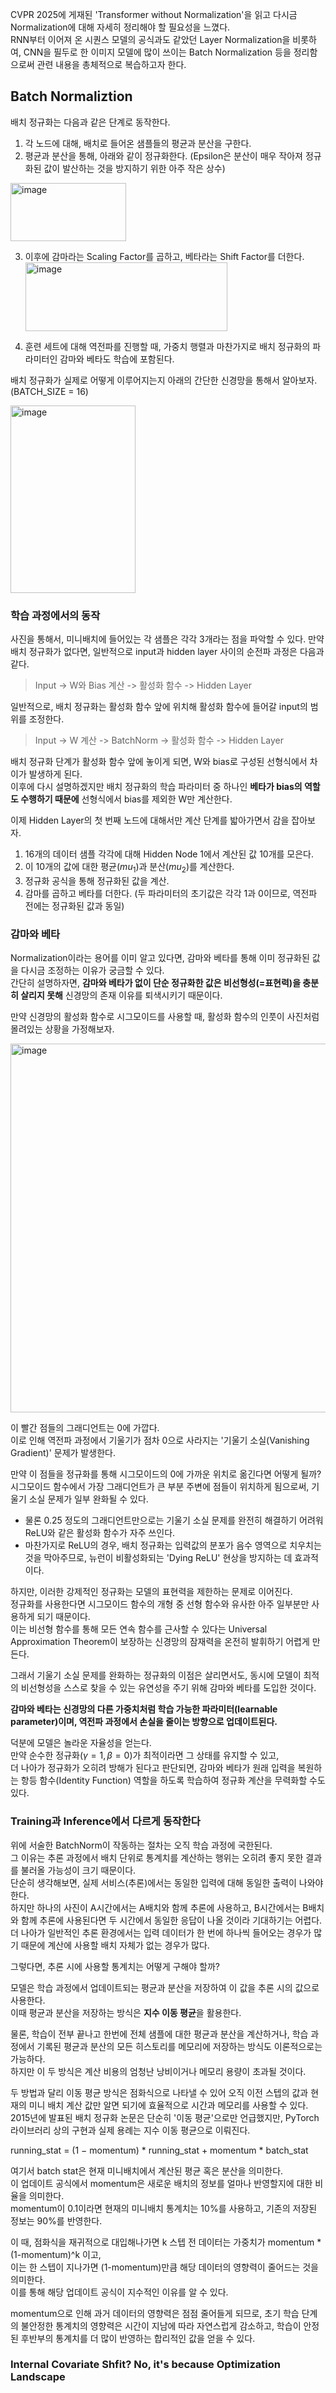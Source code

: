 CVPR 2025에 게재된 'Transformer without Normalization'을 읽고 다시금 Normalization에 대해 자세히 정리해야 할 필요성을 느꼈다.  
RNN부터 이어져 온 시퀀스 모델의 공식과도 같았던 Layer Normalization을 비롯하여, CNN을 필두로 한 이미지 모델에 많이 쓰이는 Batch Normalization 등을 정리함으로써 관련 내용을 총체적으로 복습하고자 한다.

## Batch Normaliztion

배치 정규화는 다음과 같은 단계로 동작한다.  
1. 각 노드에 대해, 배치로 들어온 샘플들의 평균과 분산을 구한다.
2. 평균과 분산을 통해, 아래와 같이 정규화한다. (Epsilon은 분산이 매우 작아져 정규화된 값이 발산하는 것을 방지하기 위한 아주 작은 상수)
  <img width="185" height="93" alt="image" src="https://github.com/user-attachments/assets/23f7c2f8-0d38-478f-bf37-726a47ff91eb" />
 
3. 이후에 감마라는 Scaling Factor를 곱하고, 베타라는 Shift Factor를 더한다.  
   <img width="323" height="110" alt="image" src="https://github.com/user-attachments/assets/65bfe5df-ab0a-4660-bca9-3101f45b5bde" />

4. 훈련 세트에 대해 역전파를 진행할 때, 가중치 행렬과 마찬가지로 배치 정규화의 파라미터인 감마와 베타도 학습에 포함된다.  

배치 정규화가 실제로 어떻게 이루어지는지 아래의 간단한 신경망을 통해서 알아보자. (BATCH_SIZE = 16)

<img width="200" height="300" alt="image" src="https://github.com/user-attachments/assets/0e1c1f1b-ccb2-4dfc-bae4-e34caec1aafc" />

### 학습 과정에서의 동작

사진을 통해서, 미니배치에 들어있는 각 샘플은 각각 3개라는 점을 파악할 수 있다.
만약 배치 정규화가 없다면, 일반적으로 input과 hidden layer 사이의 순전파 과정은 다음과 같다.
> Input -> W와 Bias 계산 -> 활성화 함수 -> Hidden Layer

일반적으로, 배치 정규화는 활성화 함수 앞에 위치해 활성화 함수에 들어갈 input의 범위를 조정한다.  
> Input -> W 계산 -> BatchNorm -> 활성화 함수 -> Hidden Layer

배치 정규화 단계가 활성화 함수 앞에 놓이게 되면, W와 bias로 구성된 선형식에서 차이가 발생하게 된다.  
이후에 다시 설명하겠지만 배치 정규화의 학습 파라미터 중 하나인 **베타가 bias의 역할도 수행하기 때문에** 선형식에서 bias를 제외한 W만 계산한다.

이제 Hidden Layer의 첫 번째 노드에 대해서만 계산 단계를 밟아가면서 감을 잡아보자.
1. 16개의 데이터 샘플 각각에 대해 Hidden Node 1에서 계산된 값 10개를 모은다.
2. 이 10개의 값에 대한 평균($mu_1$)과 분산($mu_2$)를 계산한다.
3. 정규화 공식을 통해 정규화된 값을 계산.
4. 감마를 곱하고 베타를 더한다. (두 파라미터의 초기값은 각각 1과 0이므로, 역전파 전에는 정규화된 값과 동일)

### 감마와 베타

Normalization이라는 용어를 이미 알고 있다면, 감마와 베타를 통해 이미 정규화된 값을 다시금 조정하는 이유가 궁금할 수 있다.  
간단히 설명하자면, **감마와 베타가 없이 단순 정규화한 값은 비선형성(=표현력)을 충분히 살리지 못해** 신경망의 존재 이유를 퇴색시키기 때문이다.  

만약 신경망의 활성화 함수로 시그모이드를 사용할 때, 활성화 함수의 인풋이 사진처럼 몰려있는 상황을 가정해보자.  

<img width="989" height="590" alt="image" src="https://github.com/user-attachments/assets/e2406429-459e-404c-93b9-c15d93b78d01" />

이 빨간 점들의 그래디언트는 0에 가깝다.  
이로 인해 역전파 과정에서 기울기가 점차 0으로 사라지는 '기울기 소실(Vanishing Gradient)' 문제가 발생한다.  

만약 이 점들을 정규화를 통해 시그모이드의 0에 가까운 위치로 옮긴다면 어떻게 될까?  
시그모이드 함수에서 가장 그래디언트가 큰 부분 주변에 점들이 위치하게 됨으로써, 기울기 소실 문제가 일부 완화될 수 있다.  
- 물론 0.25 정도의 그래디언트만으로는 기울기 소실 문제를 완전히 해결하기 어려워 ReLU와 같은 활성화 함수가 자주 쓰인다.
- 마찬가지로 ReLU의 경우, 배치 정규화는 입력값의 분포가 음수 영역으로 치우치는 것을 막아주므로, 뉴런이 비활성화되는 'Dying ReLU' 현상을 방지하는 데 효과적이다.

하지만, 이러한 강제적인 정규화는 모델의 표현력을 제한하는 문제로 이어진다.  
정규화를 사용한다면 시그모이드 함수의 개형 중 선형 함수와 유사한 아주 일부분만 사용하게 되기 때문이다.  
이는 비선형 함수를 통해 모든 연속 함수를 근사할 수 있다는 Universal Approximation Theorem이 보장하는 신경망의 잠재력을 온전히 발휘하기 어렵게 만든다.  

그래서 기울기 소실 문제를 완화하는 정규화의 이점은 살리면서도, 동시에 모델이 최적의 비선형성을 스스로 찾을 수 있는 유연성을 주기 위해 감마와 베타를 도입한 것이다.

**감마와 베타는 신경망의 다른 가중치처럼 학습 가능한 파라미터(learnable parameter)이며, 역전파 과정에서 손실을 줄이는 방향으로 업데이트된다.**

덕분에 모델은 놀라운 자율성을 얻는다.  
만약 순수한 정규화($\gamma = 1, \beta = 0$)가 최적이라면 그 상태를 유지할 수 있고,  
더 나아가 정규화가 오히려 방해가 된다고 판단되면, 감마와 베타가 원래 입력을 복원하는 항등 함수(Identity Function) 역할을 하도록 학습하여 정규화 계산을 무력화할 수도 있다.

### Training과 Inference에서 다르게 동작한다

위에 서술한 BatchNorm이 작동하는 절차는 오직 학습 과정에 국한된다.  
그 이유는 추론 과정에서 배치 단위로 통계치를 계산하는 행위는 오히려 좋지 못한 결과를 불러올 가능성이 크기 때문이다.  
단순히 생각해보면, 실제 서비스(추론)에서는 동일한 입력에 대해 동일한 출력이 나와야 한다.  
하지만 하나의 사진이 A시간에서는 A배치와 함께 추론에 사용하고, B시간에서는 B배치와 함께 추론에 사용된다면 두 시간에서 동일한 응답이 나올 것이라 기대하기는 어렵다.  
더 나아가 일반적인 추론 환경에서는 입력 데이터가 한 번에 하나씩 들어오는 경우가 많기 때문에 계산에 사용할 배치 자체가 없는 경우가 많다.  

그렇다면, 추론 시에 사용할 통계치는 어떻게 구해야 할까?  

모델은 학습 과정에서 업데이트되는 평균과 분산을 저장하여 이 값을 추론 시의 값으로 사용한다.  
이때 평균과 분산을 저장하는 방식은 **지수 이동 평균**을 활용한다.  

물론, 학습이 전부 끝나고 한번에 전체 샘플에 대한 평균과 분산을 계산하거나, 학습 과정에서 기록된 평균과 분산의 모든 히스토리를 메모리에 저장하는 방식도 이론적으로는 가능하다.  
하지만 이 두 방식은 계산 비용의 엄청난 낭비이거나 메모리 용량이 초과될 것이다.  

두 방법과 달리 이동 평균 방식은 점화식으로 나타낼 수 있어 오직 이전 스텝의 값과 현재의 미니 배치 계산 값만 알면 되기에 효율적으로 시간과 메모리를 사용할 수 있다.  
2015년에 발표된 배치 정규화 논문은 단순히 '이동 평균'으로만 언급했지만, PyTorch 라이브러리 상의 구현과 실제 용례는 지수 이동 평균으로 이뤄진다.  

running_stat = (1 − momentum) * running_stat + momentum * batch_stat

여기서 batch stat은 현재 미니배치에서 계산된 평균 혹은 분산을 의미한다.  
이 업데이트 공식에서 momentum은 새로운 배치의 정보를 얼마나 반영할지에 대한 비율을 의미한다.  
momentum이 0.1이라면 현재의 미니배치 통계치는 10%를 사용하고, 기존의 저장된 정보는 90%를 반영한다.  

이 때, 점화식을 재귀적으로 대입해나가면 k 스텝 전 데이터는 가중치가 momentum * (1-momentum)^k 이고,  
이는 한 스텝이 지나가면 (1-momentum)만큼 해당 데이터의 영향력이 줄어드는 것을 의미한다.  
이를 통해 해당 업데이트 공식이 지수적인 이유를 알 수 있다.  

momentum으로 인해 과거 데이터의 영향력은 점점 줄어들게 되므로, 초기 학습 단계의 불안정한 통계치의 영향력은 시간이 지남에 따라 자연스럽게 감소하고, 학습이 안정된 후반부의 통계치를 더 많이 반영하는 합리적인 값을 얻을 수 있다.  


### Internal Covariate Shfit? No, it's because Optimization Landscape

